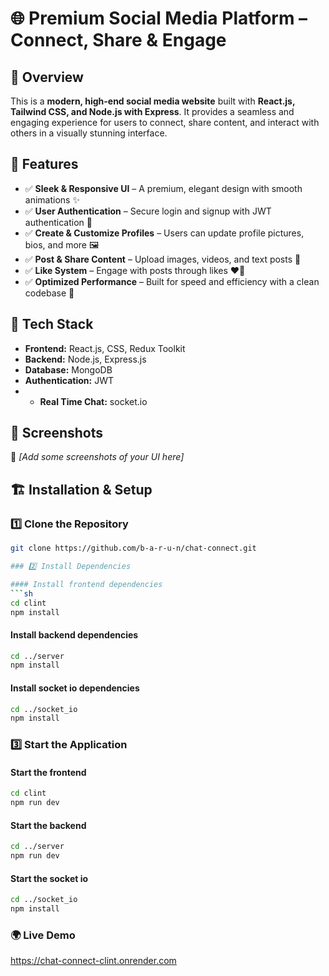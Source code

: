 # 🌐 Premium Social Media Platform – Connect, Share & Engage  

## 📌 Overview  
This is a **modern, high-end social media website** built with **React.js, Tailwind CSS, and Node.js with Express**. It provides a seamless and engaging experience for users to connect, share content, and interact with others in a visually stunning interface.  

## 🚀 Features  
- ✅ **Sleek & Responsive UI** – A premium, elegant design with smooth animations ✨  
- ✅ **User Authentication** – Secure login and signup with JWT authentication 🔐  
- ✅ **Create & Customize Profiles** – Users can update profile pictures, bios, and more 🖼️  
- ✅ **Post & Share Content** – Upload images, videos, and text posts 📸  
- ✅ **Like System** – Engage with posts through likes ❤️💬   
- ✅ **Optimized Performance** – Built for speed and efficiency with a clean codebase 🚀  

## 🎨 Tech Stack  
- **Frontend:** React.js, CSS, Redux Toolkit  
- **Backend:** Node.js, Express.js  
- **Database:** MongoDB  
- **Authentication:** JWT
- - **Real Time Chat:** socket.io  

## 📸 Screenshots  
🚀 *[Add some screenshots of your UI here]*  

## 🏗️ Installation & Setup  

### 1️⃣ Clone the Repository  
```sh
git clone https://github.com/b-a-r-u-n/chat-connect.git

### 2️⃣ Install Dependencies

#### Install frontend dependencies
```sh
cd clint
npm install
```

#### Install backend dependencies
```sh
cd ../server
npm install
```

#### Install socket io dependencies
```sh
cd ../socket_io
npm install
```

### 3️⃣ Start the Application

#### Start the frontend
```sh
cd clint
npm run dev
```

#### Start the backend
```sh
cd ../server
npm run dev
```

#### Start the socket io
```sh
cd ../socket_io
npm install
```

### 🌍 Live Demo

https://chat-connect-clint.onrender.com


